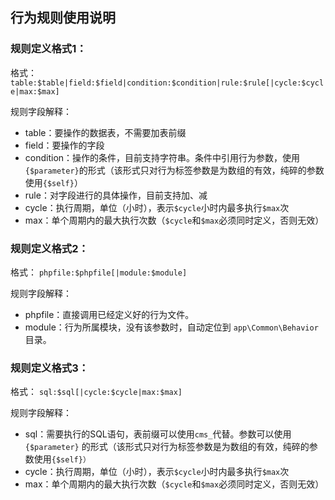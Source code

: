 ## 行为规则使用说明

### 规则定义格式1：

格式： `table:$table|field:$field|condition:$condition|rule:$rule[|cycle:$cycle|max:$max]`

规则字段解释：

- table：要操作的数据表，不需要加表前缀
- field：要操作的字段
- condition：操作的条件，目前支持字符串。条件中引用行为参数，使用`{$parameter}`的形式（该形式只对行为标签参数是为数组的有效，纯碎的参数使用`{$self}`）
- rule：对字段进行的具体操作，目前支持加、减
- cycle：执行周期，单位（小时），表示`$cycle`小时内最多执行`$max`次
- max：单个周期内的最大执行次数（`$cycle`和`$max`必须同时定义，否则无效）


### 规则定义格式2：

格式： `phpfile:$phpfile[|module:$module]`

规则字段解释：

- phpfile：直接调用已经定义好的行为文件。
- module：行为所属模块，没有该参数时，自动定位到 `app\Common\Behavior` 目录。

### 规则定义格式3：

格式： `sql:$sql[|cycle:$cycle|max:$max]`

规则字段解释：

- sql：需要执行的SQL语句，表前缀可以使用`cms_`代替。参数可以使用 `{$parameter}` 的形式（该形式只对行为标签参数是为数组的有效，纯碎的参数使用`{$self}）`
- cycle：执行周期，单位（小时），表示`$cycle`小时内最多执行`$max`次
- max：单个周期内的最大执行次数（`$cycle`和`$max`必须同时定义，否则无效）
